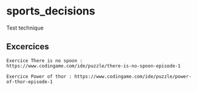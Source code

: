 # sports_decisions

Test technique 

## Excercices

```
Exercice There is no spoon : https://www.codingame.com/ide/puzzle/there-is-no-spoon-episode-1

```
```
Exercice Power of thor : https://www.codingame.com/ide/puzzle/power-of-thor-episode-1

```
